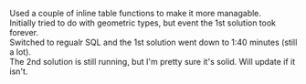 Used a couple of inline table functions to make it more managable.<BR>
Initially tried to do with geometric types, but event the 1st solution took forever.<BR>
Switched to regualr SQL and the 1st solution went down to 1:40 minutes (still a lot).<BR>
The 2nd solution is still running, but I'm pretty sure it's solid. Will update if it isn't.
